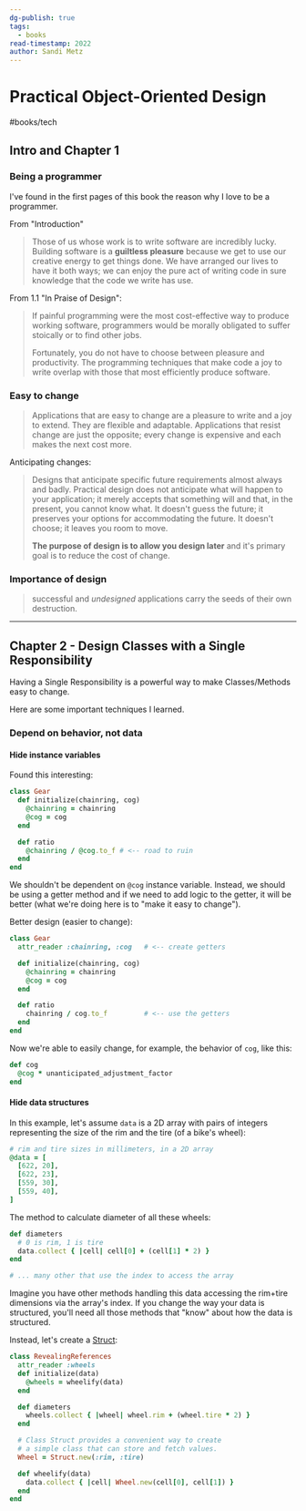 ```yaml
---
dg-publish: true
tags:
  - books
read-timestamp: 2022
author: Sandi Metz
---
```


# Practical Object-Oriented Design

#books/tech 

## Intro and Chapter 1

### Being a programmer
I've found in the first pages of this book the reason why I love to be a programmer.

From "Introduction"

> Those of us whose work is to write software are incredibly lucky. Building software is a **guiltless pleasure** because we get to use our creative energy to get things done. We have arranged our lives to have it both ways; we can enjoy the pure act of writing code in sure knowledge that the code we write has use.


From 1.1 "In Praise of Design":

> If painful programming were the most cost-effective way to produce working software, programmers would be morally obligated to suffer stoically or to find other jobs.
> 
> Fortunately, you do not have to choose between pleasure and productivity. The programming techniques that make code a joy to write overlap with those that most efficiently produce software.


### Easy to change 

> Applications that are easy to change are a pleasure to write and a joy to extend. They are flexible and adaptable. Applications that resist change are just the opposite; every change is expensive and each makes the next cost more.

Anticipating changes:

> Designs that anticipate specific future requirements almost always and badly. Practical design does not anticipate what will happen to your application; it merely accepts that something will and that, in the present, you cannot know what. It doesn't guess the future; it preserves your options for accommodating the future. It doesn't choose; it leaves you room to move.
>
> **The purpose of design is to allow you design later** and it's primary goal is to reduce the cost of change.


### Importance of design 

> successful and _undesigned_ applications carry the seeds of their own destruction.

---

## Chapter 2 - Design Classes with a Single Responsibility

Having a Single Responsibility is a powerful way to make Classes/Methods easy to change.

Here are some important techniques I learned.

### Depend on behavior, not data

#### Hide instance variables

Found this interesting:

```ruby
class Gear
  def initialize(chainring, cog)
    @chainring = chainring
    @cog = cog
  end

  def ratio
    @chainring / @cog.to_f # <-- road to ruin
  end
end
```

We shouldn't be dependent on `@cog` instance variable. Instead, we should be using a getter method and if we need to add logic to the getter, it will be better (what we're doing here is to "make it easy to change").

Better design (easier to change):
```ruby
class Gear
  attr_reader :chainring, :cog   # <-- create getters

  def initialize(chainring, cog)
    @chainring = chainring
    @cog = cog
  end

  def ratio
    chainring / cog.to_f         # <-- use the getters
  end
end
```

Now we're able to easily change, for example, the behavior of `cog`, like this:
```ruby
def cog
  @cog * unanticipated_adjustment_factor
end
```

#### Hide data structures

In this example, let's assume `data` is a 2D array with pairs of integers representing the size of the rim and the tire (of a bike's wheel):
```ruby
# rim and tire sizes in millimeters, in a 2D array
@data = [
  [622, 20],
  [622, 23],
  [559, 30],
  [559, 40],
]
```

The method to calculate diameter of all these wheels:
```ruby
def diameters
  # 0 is rim, 1 is tire
  data.collect { |cell| cell[0] + (cell[1] * 2) }
end

# ... many other that use the index to access the array
```

Imagine you have other methods handling this data accessing the rim+tire dimensions via the array's index. If you change the way your data is structured, you'll need all those methods that "know" about how the data is structured.

Instead, let's create a [Struct](https://ruby-doc.org/3.2.2/Struct.html):
```ruby
class RevealingReferences
  attr_reader :wheels
  def initialize(data)
    @wheels = wheelify(data)
  end

  def diameters
    wheels.collect { |wheel| wheel.rim + (wheel.tire * 2) }
  end

  # Class Struct provides a convenient way to create
  # a simple class that can store and fetch values.
  Wheel = Struct.new(:rim, :tire)

  def wheelify(data)
    data.collect { |cell| Wheel.new(cell[0], cell[1]) }
  end
end
```